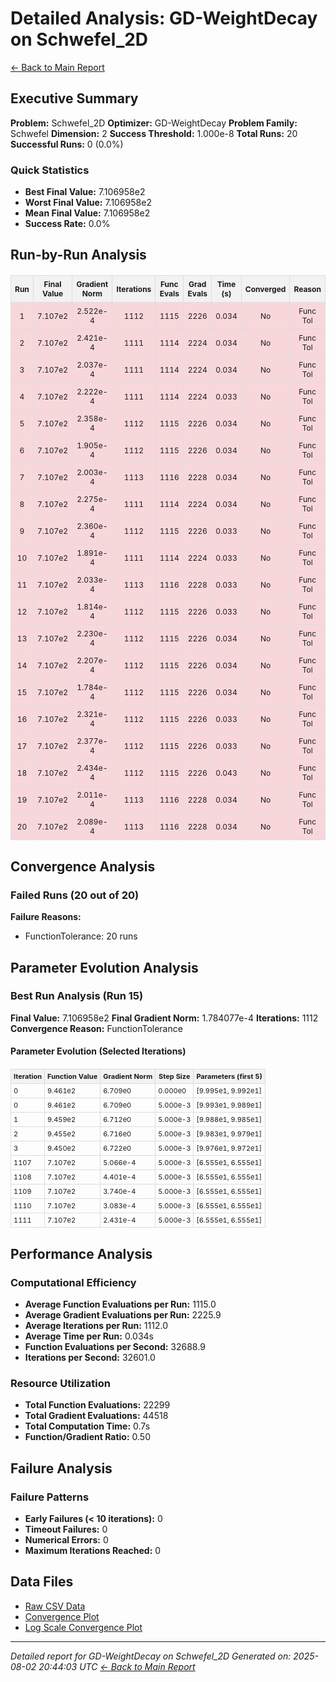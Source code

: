 # Detailed Analysis: GD-WeightDecay on Schwefel_2D
[← Back to Main Report](benchmark_report.md)
## Executive Summary
**Problem:** Schwefel_2D
**Optimizer:** GD-WeightDecay
**Problem Family:** Schwefel
**Dimension:** 2
**Success Threshold:** 1.000e-8
**Total Runs:** 20
**Successful Runs:** 0 (0.0%)

### Quick Statistics
* **Best Final Value:** 7.106958e2
* **Worst Final Value:** 7.106958e2
* **Mean Final Value:** 7.106958e2
* **Success Rate:** 0.0%


## Run-by-Run Analysis
<table style="border-collapse: collapse; width: 100%; margin: 20px 0; font-size: 12px;">
<tr style="background-color: #f2f2f2;">
<th style="border: 1px solid #ddd; padding: 6px; text-align: center;">Run</th>
<th style="border: 1px solid #ddd; padding: 6px; text-align: center;">Final Value</th>
<th style="border: 1px solid #ddd; padding: 6px; text-align: center;">Gradient Norm</th>
<th style="border: 1px solid #ddd; padding: 6px; text-align: center;">Iterations</th>
<th style="border: 1px solid #ddd; padding: 6px; text-align: center;">Func Evals</th>
<th style="border: 1px solid #ddd; padding: 6px; text-align: center;">Grad Evals</th>
<th style="border: 1px solid #ddd; padding: 6px; text-align: center;">Time (s)</th>
<th style="border: 1px solid #ddd; padding: 6px; text-align: center;">Converged</th>
<th style="border: 1px solid #ddd; padding: 6px; text-align: center;">Reason</th>
</tr>
<tr style="background-color: #f8d7da;">
<td style="border: 1px solid #ddd; padding: 6px; text-align: center;">1</td>
<td style="border: 1px solid #ddd; padding: 6px; text-align: center;">7.107e2</td>
<td style="border: 1px solid #ddd; padding: 6px; text-align: center;">2.522e-4</td>
<td style="border: 1px solid #ddd; padding: 6px; text-align: center;">1112</td>
<td style="border: 1px solid #ddd; padding: 6px; text-align: center;">1115</td>
<td style="border: 1px solid #ddd; padding: 6px; text-align: center;">2226</td>
<td style="border: 1px solid #ddd; padding: 6px; text-align: center;">0.034</td>
<td style="border: 1px solid #ddd; padding: 6px; text-align: center;">No</td>
<td style="border: 1px solid #ddd; padding: 6px; text-align: center;">Func Tol</td>
</tr>
<tr style="background-color: #f8d7da;">
<td style="border: 1px solid #ddd; padding: 6px; text-align: center;">2</td>
<td style="border: 1px solid #ddd; padding: 6px; text-align: center;">7.107e2</td>
<td style="border: 1px solid #ddd; padding: 6px; text-align: center;">2.421e-4</td>
<td style="border: 1px solid #ddd; padding: 6px; text-align: center;">1111</td>
<td style="border: 1px solid #ddd; padding: 6px; text-align: center;">1114</td>
<td style="border: 1px solid #ddd; padding: 6px; text-align: center;">2224</td>
<td style="border: 1px solid #ddd; padding: 6px; text-align: center;">0.034</td>
<td style="border: 1px solid #ddd; padding: 6px; text-align: center;">No</td>
<td style="border: 1px solid #ddd; padding: 6px; text-align: center;">Func Tol</td>
</tr>
<tr style="background-color: #f8d7da;">
<td style="border: 1px solid #ddd; padding: 6px; text-align: center;">3</td>
<td style="border: 1px solid #ddd; padding: 6px; text-align: center;">7.107e2</td>
<td style="border: 1px solid #ddd; padding: 6px; text-align: center;">2.037e-4</td>
<td style="border: 1px solid #ddd; padding: 6px; text-align: center;">1111</td>
<td style="border: 1px solid #ddd; padding: 6px; text-align: center;">1114</td>
<td style="border: 1px solid #ddd; padding: 6px; text-align: center;">2224</td>
<td style="border: 1px solid #ddd; padding: 6px; text-align: center;">0.034</td>
<td style="border: 1px solid #ddd; padding: 6px; text-align: center;">No</td>
<td style="border: 1px solid #ddd; padding: 6px; text-align: center;">Func Tol</td>
</tr>
<tr style="background-color: #f8d7da;">
<td style="border: 1px solid #ddd; padding: 6px; text-align: center;">4</td>
<td style="border: 1px solid #ddd; padding: 6px; text-align: center;">7.107e2</td>
<td style="border: 1px solid #ddd; padding: 6px; text-align: center;">2.222e-4</td>
<td style="border: 1px solid #ddd; padding: 6px; text-align: center;">1111</td>
<td style="border: 1px solid #ddd; padding: 6px; text-align: center;">1114</td>
<td style="border: 1px solid #ddd; padding: 6px; text-align: center;">2224</td>
<td style="border: 1px solid #ddd; padding: 6px; text-align: center;">0.033</td>
<td style="border: 1px solid #ddd; padding: 6px; text-align: center;">No</td>
<td style="border: 1px solid #ddd; padding: 6px; text-align: center;">Func Tol</td>
</tr>
<tr style="background-color: #f8d7da;">
<td style="border: 1px solid #ddd; padding: 6px; text-align: center;">5</td>
<td style="border: 1px solid #ddd; padding: 6px; text-align: center;">7.107e2</td>
<td style="border: 1px solid #ddd; padding: 6px; text-align: center;">2.358e-4</td>
<td style="border: 1px solid #ddd; padding: 6px; text-align: center;">1112</td>
<td style="border: 1px solid #ddd; padding: 6px; text-align: center;">1115</td>
<td style="border: 1px solid #ddd; padding: 6px; text-align: center;">2226</td>
<td style="border: 1px solid #ddd; padding: 6px; text-align: center;">0.034</td>
<td style="border: 1px solid #ddd; padding: 6px; text-align: center;">No</td>
<td style="border: 1px solid #ddd; padding: 6px; text-align: center;">Func Tol</td>
</tr>
<tr style="background-color: #f8d7da;">
<td style="border: 1px solid #ddd; padding: 6px; text-align: center;">6</td>
<td style="border: 1px solid #ddd; padding: 6px; text-align: center;">7.107e2</td>
<td style="border: 1px solid #ddd; padding: 6px; text-align: center;">1.905e-4</td>
<td style="border: 1px solid #ddd; padding: 6px; text-align: center;">1112</td>
<td style="border: 1px solid #ddd; padding: 6px; text-align: center;">1115</td>
<td style="border: 1px solid #ddd; padding: 6px; text-align: center;">2226</td>
<td style="border: 1px solid #ddd; padding: 6px; text-align: center;">0.034</td>
<td style="border: 1px solid #ddd; padding: 6px; text-align: center;">No</td>
<td style="border: 1px solid #ddd; padding: 6px; text-align: center;">Func Tol</td>
</tr>
<tr style="background-color: #f8d7da;">
<td style="border: 1px solid #ddd; padding: 6px; text-align: center;">7</td>
<td style="border: 1px solid #ddd; padding: 6px; text-align: center;">7.107e2</td>
<td style="border: 1px solid #ddd; padding: 6px; text-align: center;">2.003e-4</td>
<td style="border: 1px solid #ddd; padding: 6px; text-align: center;">1113</td>
<td style="border: 1px solid #ddd; padding: 6px; text-align: center;">1116</td>
<td style="border: 1px solid #ddd; padding: 6px; text-align: center;">2228</td>
<td style="border: 1px solid #ddd; padding: 6px; text-align: center;">0.034</td>
<td style="border: 1px solid #ddd; padding: 6px; text-align: center;">No</td>
<td style="border: 1px solid #ddd; padding: 6px; text-align: center;">Func Tol</td>
</tr>
<tr style="background-color: #f8d7da;">
<td style="border: 1px solid #ddd; padding: 6px; text-align: center;">8</td>
<td style="border: 1px solid #ddd; padding: 6px; text-align: center;">7.107e2</td>
<td style="border: 1px solid #ddd; padding: 6px; text-align: center;">2.275e-4</td>
<td style="border: 1px solid #ddd; padding: 6px; text-align: center;">1111</td>
<td style="border: 1px solid #ddd; padding: 6px; text-align: center;">1114</td>
<td style="border: 1px solid #ddd; padding: 6px; text-align: center;">2224</td>
<td style="border: 1px solid #ddd; padding: 6px; text-align: center;">0.034</td>
<td style="border: 1px solid #ddd; padding: 6px; text-align: center;">No</td>
<td style="border: 1px solid #ddd; padding: 6px; text-align: center;">Func Tol</td>
</tr>
<tr style="background-color: #f8d7da;">
<td style="border: 1px solid #ddd; padding: 6px; text-align: center;">9</td>
<td style="border: 1px solid #ddd; padding: 6px; text-align: center;">7.107e2</td>
<td style="border: 1px solid #ddd; padding: 6px; text-align: center;">2.360e-4</td>
<td style="border: 1px solid #ddd; padding: 6px; text-align: center;">1112</td>
<td style="border: 1px solid #ddd; padding: 6px; text-align: center;">1115</td>
<td style="border: 1px solid #ddd; padding: 6px; text-align: center;">2226</td>
<td style="border: 1px solid #ddd; padding: 6px; text-align: center;">0.033</td>
<td style="border: 1px solid #ddd; padding: 6px; text-align: center;">No</td>
<td style="border: 1px solid #ddd; padding: 6px; text-align: center;">Func Tol</td>
</tr>
<tr style="background-color: #f8d7da;">
<td style="border: 1px solid #ddd; padding: 6px; text-align: center;">10</td>
<td style="border: 1px solid #ddd; padding: 6px; text-align: center;">7.107e2</td>
<td style="border: 1px solid #ddd; padding: 6px; text-align: center;">1.891e-4</td>
<td style="border: 1px solid #ddd; padding: 6px; text-align: center;">1111</td>
<td style="border: 1px solid #ddd; padding: 6px; text-align: center;">1114</td>
<td style="border: 1px solid #ddd; padding: 6px; text-align: center;">2224</td>
<td style="border: 1px solid #ddd; padding: 6px; text-align: center;">0.033</td>
<td style="border: 1px solid #ddd; padding: 6px; text-align: center;">No</td>
<td style="border: 1px solid #ddd; padding: 6px; text-align: center;">Func Tol</td>
</tr>
<tr style="background-color: #f8d7da;">
<td style="border: 1px solid #ddd; padding: 6px; text-align: center;">11</td>
<td style="border: 1px solid #ddd; padding: 6px; text-align: center;">7.107e2</td>
<td style="border: 1px solid #ddd; padding: 6px; text-align: center;">2.033e-4</td>
<td style="border: 1px solid #ddd; padding: 6px; text-align: center;">1113</td>
<td style="border: 1px solid #ddd; padding: 6px; text-align: center;">1116</td>
<td style="border: 1px solid #ddd; padding: 6px; text-align: center;">2228</td>
<td style="border: 1px solid #ddd; padding: 6px; text-align: center;">0.033</td>
<td style="border: 1px solid #ddd; padding: 6px; text-align: center;">No</td>
<td style="border: 1px solid #ddd; padding: 6px; text-align: center;">Func Tol</td>
</tr>
<tr style="background-color: #f8d7da;">
<td style="border: 1px solid #ddd; padding: 6px; text-align: center;">12</td>
<td style="border: 1px solid #ddd; padding: 6px; text-align: center;">7.107e2</td>
<td style="border: 1px solid #ddd; padding: 6px; text-align: center;">1.814e-4</td>
<td style="border: 1px solid #ddd; padding: 6px; text-align: center;">1112</td>
<td style="border: 1px solid #ddd; padding: 6px; text-align: center;">1115</td>
<td style="border: 1px solid #ddd; padding: 6px; text-align: center;">2226</td>
<td style="border: 1px solid #ddd; padding: 6px; text-align: center;">0.033</td>
<td style="border: 1px solid #ddd; padding: 6px; text-align: center;">No</td>
<td style="border: 1px solid #ddd; padding: 6px; text-align: center;">Func Tol</td>
</tr>
<tr style="background-color: #f8d7da;">
<td style="border: 1px solid #ddd; padding: 6px; text-align: center;">13</td>
<td style="border: 1px solid #ddd; padding: 6px; text-align: center;">7.107e2</td>
<td style="border: 1px solid #ddd; padding: 6px; text-align: center;">2.230e-4</td>
<td style="border: 1px solid #ddd; padding: 6px; text-align: center;">1112</td>
<td style="border: 1px solid #ddd; padding: 6px; text-align: center;">1115</td>
<td style="border: 1px solid #ddd; padding: 6px; text-align: center;">2226</td>
<td style="border: 1px solid #ddd; padding: 6px; text-align: center;">0.034</td>
<td style="border: 1px solid #ddd; padding: 6px; text-align: center;">No</td>
<td style="border: 1px solid #ddd; padding: 6px; text-align: center;">Func Tol</td>
</tr>
<tr style="background-color: #f8d7da;">
<td style="border: 1px solid #ddd; padding: 6px; text-align: center;">14</td>
<td style="border: 1px solid #ddd; padding: 6px; text-align: center;">7.107e2</td>
<td style="border: 1px solid #ddd; padding: 6px; text-align: center;">2.207e-4</td>
<td style="border: 1px solid #ddd; padding: 6px; text-align: center;">1112</td>
<td style="border: 1px solid #ddd; padding: 6px; text-align: center;">1115</td>
<td style="border: 1px solid #ddd; padding: 6px; text-align: center;">2226</td>
<td style="border: 1px solid #ddd; padding: 6px; text-align: center;">0.034</td>
<td style="border: 1px solid #ddd; padding: 6px; text-align: center;">No</td>
<td style="border: 1px solid #ddd; padding: 6px; text-align: center;">Func Tol</td>
</tr>
<tr style="background-color: #f8d7da;">
<td style="border: 1px solid #ddd; padding: 6px; text-align: center;">15</td>
<td style="border: 1px solid #ddd; padding: 6px; text-align: center;">7.107e2</td>
<td style="border: 1px solid #ddd; padding: 6px; text-align: center;">1.784e-4</td>
<td style="border: 1px solid #ddd; padding: 6px; text-align: center;">1112</td>
<td style="border: 1px solid #ddd; padding: 6px; text-align: center;">1115</td>
<td style="border: 1px solid #ddd; padding: 6px; text-align: center;">2226</td>
<td style="border: 1px solid #ddd; padding: 6px; text-align: center;">0.034</td>
<td style="border: 1px solid #ddd; padding: 6px; text-align: center;">No</td>
<td style="border: 1px solid #ddd; padding: 6px; text-align: center;">Func Tol</td>
</tr>
<tr style="background-color: #f8d7da;">
<td style="border: 1px solid #ddd; padding: 6px; text-align: center;">16</td>
<td style="border: 1px solid #ddd; padding: 6px; text-align: center;">7.107e2</td>
<td style="border: 1px solid #ddd; padding: 6px; text-align: center;">2.321e-4</td>
<td style="border: 1px solid #ddd; padding: 6px; text-align: center;">1112</td>
<td style="border: 1px solid #ddd; padding: 6px; text-align: center;">1115</td>
<td style="border: 1px solid #ddd; padding: 6px; text-align: center;">2226</td>
<td style="border: 1px solid #ddd; padding: 6px; text-align: center;">0.033</td>
<td style="border: 1px solid #ddd; padding: 6px; text-align: center;">No</td>
<td style="border: 1px solid #ddd; padding: 6px; text-align: center;">Func Tol</td>
</tr>
<tr style="background-color: #f8d7da;">
<td style="border: 1px solid #ddd; padding: 6px; text-align: center;">17</td>
<td style="border: 1px solid #ddd; padding: 6px; text-align: center;">7.107e2</td>
<td style="border: 1px solid #ddd; padding: 6px; text-align: center;">2.377e-4</td>
<td style="border: 1px solid #ddd; padding: 6px; text-align: center;">1112</td>
<td style="border: 1px solid #ddd; padding: 6px; text-align: center;">1115</td>
<td style="border: 1px solid #ddd; padding: 6px; text-align: center;">2226</td>
<td style="border: 1px solid #ddd; padding: 6px; text-align: center;">0.033</td>
<td style="border: 1px solid #ddd; padding: 6px; text-align: center;">No</td>
<td style="border: 1px solid #ddd; padding: 6px; text-align: center;">Func Tol</td>
</tr>
<tr style="background-color: #f8d7da;">
<td style="border: 1px solid #ddd; padding: 6px; text-align: center;">18</td>
<td style="border: 1px solid #ddd; padding: 6px; text-align: center;">7.107e2</td>
<td style="border: 1px solid #ddd; padding: 6px; text-align: center;">2.434e-4</td>
<td style="border: 1px solid #ddd; padding: 6px; text-align: center;">1112</td>
<td style="border: 1px solid #ddd; padding: 6px; text-align: center;">1115</td>
<td style="border: 1px solid #ddd; padding: 6px; text-align: center;">2226</td>
<td style="border: 1px solid #ddd; padding: 6px; text-align: center;">0.043</td>
<td style="border: 1px solid #ddd; padding: 6px; text-align: center;">No</td>
<td style="border: 1px solid #ddd; padding: 6px; text-align: center;">Func Tol</td>
</tr>
<tr style="background-color: #f8d7da;">
<td style="border: 1px solid #ddd; padding: 6px; text-align: center;">19</td>
<td style="border: 1px solid #ddd; padding: 6px; text-align: center;">7.107e2</td>
<td style="border: 1px solid #ddd; padding: 6px; text-align: center;">2.011e-4</td>
<td style="border: 1px solid #ddd; padding: 6px; text-align: center;">1113</td>
<td style="border: 1px solid #ddd; padding: 6px; text-align: center;">1116</td>
<td style="border: 1px solid #ddd; padding: 6px; text-align: center;">2228</td>
<td style="border: 1px solid #ddd; padding: 6px; text-align: center;">0.034</td>
<td style="border: 1px solid #ddd; padding: 6px; text-align: center;">No</td>
<td style="border: 1px solid #ddd; padding: 6px; text-align: center;">Func Tol</td>
</tr>
<tr style="background-color: #f8d7da;">
<td style="border: 1px solid #ddd; padding: 6px; text-align: center;">20</td>
<td style="border: 1px solid #ddd; padding: 6px; text-align: center;">7.107e2</td>
<td style="border: 1px solid #ddd; padding: 6px; text-align: center;">2.089e-4</td>
<td style="border: 1px solid #ddd; padding: 6px; text-align: center;">1113</td>
<td style="border: 1px solid #ddd; padding: 6px; text-align: center;">1116</td>
<td style="border: 1px solid #ddd; padding: 6px; text-align: center;">2228</td>
<td style="border: 1px solid #ddd; padding: 6px; text-align: center;">0.034</td>
<td style="border: 1px solid #ddd; padding: 6px; text-align: center;">No</td>
<td style="border: 1px solid #ddd; padding: 6px; text-align: center;">Func Tol</td>
</tr>
</table>

## Convergence Analysis

### Failed Runs (20 out of 20)

**Failure Reasons:**
- FunctionTolerance: 20 runs

## Parameter Evolution Analysis

### Best Run Analysis (Run 15)
**Final Value:** 7.106958e2
**Final Gradient Norm:** 1.784077e-4
**Iterations:** 1112
**Convergence Reason:** FunctionTolerance

#### Parameter Evolution (Selected Iterations)

<table style="border-collapse: collapse; width: 100%; margin: 20px 0; font-size: 11px;">
<tr style="background-color: #f2f2f2;">
<th style="border: 1px solid #ddd; padding: 4px;">Iteration</th>
<th style="border: 1px solid #ddd; padding: 4px;">Function Value</th>
<th style="border: 1px solid #ddd; padding: 4px;">Gradient Norm</th>
<th style="border: 1px solid #ddd; padding: 4px;">Step Size</th>
<th style="border: 1px solid #ddd; padding: 4px;">Parameters (first 5)</th>
</tr>
<tr><td style="border: 1px solid #ddd; padding: 4px;">0</td><td style="border: 1px solid #ddd; padding: 4px;">9.461e2</td><td style="border: 1px solid #ddd; padding: 4px;">6.709e0</td><td style="border: 1px solid #ddd; padding: 4px;">0.000e0</td><td style="border: 1px solid #ddd; padding: 4px;">[9.995e1, 9.992e1]</td></tr>
<tr><td style="border: 1px solid #ddd; padding: 4px;">0</td><td style="border: 1px solid #ddd; padding: 4px;">9.461e2</td><td style="border: 1px solid #ddd; padding: 4px;">6.709e0</td><td style="border: 1px solid #ddd; padding: 4px;">5.000e-3</td><td style="border: 1px solid #ddd; padding: 4px;">[9.993e1, 9.989e1]</td></tr>
<tr><td style="border: 1px solid #ddd; padding: 4px;">1</td><td style="border: 1px solid #ddd; padding: 4px;">9.459e2</td><td style="border: 1px solid #ddd; padding: 4px;">6.712e0</td><td style="border: 1px solid #ddd; padding: 4px;">5.000e-3</td><td style="border: 1px solid #ddd; padding: 4px;">[9.988e1, 9.985e1]</td></tr>
<tr><td style="border: 1px solid #ddd; padding: 4px;">2</td><td style="border: 1px solid #ddd; padding: 4px;">9.455e2</td><td style="border: 1px solid #ddd; padding: 4px;">6.716e0</td><td style="border: 1px solid #ddd; padding: 4px;">5.000e-3</td><td style="border: 1px solid #ddd; padding: 4px;">[9.983e1, 9.979e1]</td></tr>
<tr><td style="border: 1px solid #ddd; padding: 4px;">3</td><td style="border: 1px solid #ddd; padding: 4px;">9.450e2</td><td style="border: 1px solid #ddd; padding: 4px;">6.722e0</td><td style="border: 1px solid #ddd; padding: 4px;">5.000e-3</td><td style="border: 1px solid #ddd; padding: 4px;">[9.976e1, 9.972e1]</td></tr>
<tr><td style="border: 1px solid #ddd; padding: 4px;">1107</td><td style="border: 1px solid #ddd; padding: 4px;">7.107e2</td><td style="border: 1px solid #ddd; padding: 4px;">5.066e-4</td><td style="border: 1px solid #ddd; padding: 4px;">5.000e-3</td><td style="border: 1px solid #ddd; padding: 4px;">[6.555e1, 6.555e1]</td></tr>
<tr><td style="border: 1px solid #ddd; padding: 4px;">1108</td><td style="border: 1px solid #ddd; padding: 4px;">7.107e2</td><td style="border: 1px solid #ddd; padding: 4px;">4.401e-4</td><td style="border: 1px solid #ddd; padding: 4px;">5.000e-3</td><td style="border: 1px solid #ddd; padding: 4px;">[6.555e1, 6.555e1]</td></tr>
<tr><td style="border: 1px solid #ddd; padding: 4px;">1109</td><td style="border: 1px solid #ddd; padding: 4px;">7.107e2</td><td style="border: 1px solid #ddd; padding: 4px;">3.740e-4</td><td style="border: 1px solid #ddd; padding: 4px;">5.000e-3</td><td style="border: 1px solid #ddd; padding: 4px;">[6.555e1, 6.555e1]</td></tr>
<tr><td style="border: 1px solid #ddd; padding: 4px;">1110</td><td style="border: 1px solid #ddd; padding: 4px;">7.107e2</td><td style="border: 1px solid #ddd; padding: 4px;">3.083e-4</td><td style="border: 1px solid #ddd; padding: 4px;">5.000e-3</td><td style="border: 1px solid #ddd; padding: 4px;">[6.555e1, 6.555e1]</td></tr>
<tr><td style="border: 1px solid #ddd; padding: 4px;">1111</td><td style="border: 1px solid #ddd; padding: 4px;">7.107e2</td><td style="border: 1px solid #ddd; padding: 4px;">2.431e-4</td><td style="border: 1px solid #ddd; padding: 4px;">5.000e-3</td><td style="border: 1px solid #ddd; padding: 4px;">[6.555e1, 6.555e1]</td></tr>
</table>

## Performance Analysis

### Computational Efficiency
- **Average Function Evaluations per Run:** 1115.0
- **Average Gradient Evaluations per Run:** 2225.9
- **Average Iterations per Run:** 1112.0
- **Average Time per Run:** 0.034s
- **Function Evaluations per Second:** 32688.9
- **Iterations per Second:** 32601.0
### Resource Utilization
- **Total Function Evaluations:** 22299
- **Total Gradient Evaluations:** 44518
- **Total Computation Time:** 0.7s
- **Function/Gradient Ratio:** 0.50
## Failure Analysis

### Failure Patterns
- **Early Failures (< 10 iterations):** 0
- **Timeout Failures:** 0
- **Numerical Errors:** 0
- **Maximum Iterations Reached:** 0


## Data Files
* [Raw CSV Data](../data/problems/Schwefel_2D_results.csv)
* [Convergence Plot](../plots/Schwefel_2D.png)
* [Log Scale Convergence Plot](../plots/Schwefel_2D_log.png)


---
*Detailed report for GD-WeightDecay on Schwefel_2D*
*Generated on: 2025-08-02 20:44:03 UTC*
*[← Back to Main Report](../benchmark_report.md)*
